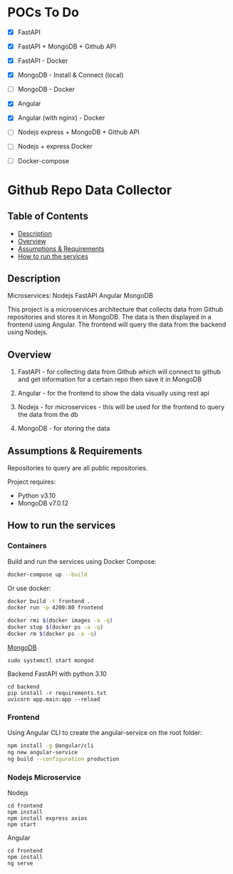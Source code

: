 # POCs To Do

- [x] FastAPI
- [x] FastAPI + MongoDB + Github API
- [x] FastAPI - Docker
- [x] MongoDB - Install & Connect (local)
- [ ] MongoDB - Docker
- [x] Angular
- [x] Angular (with nginx) - Docker
- [ ] Nodejs express + MongoDB + Github API
- [ ] Nodejs + express Docker
- [ ] Docker-compose


# Github Repo Data Collector

## Table of Contents

- [Description](#description)
- [Overview](#overview)
- [Assumptions & Requirements](#assumptions--requirements)
- [How to run the services](#how-to-run-the-services)


## Description

Microservices: Nodejs  FastAPI Angular MongoDB

This project is a microservices architecture that collects data from Github repositories and stores it in MongoDB. The data is then displayed in a frontend using Angular. The frontend will query the data from the backend using Nodejs.

## Overview

1. FastAPI - for collecting data from Github which will connect to github and get information for a certain repo then save it in MongoDB

2. Angular - for the frontend to show the data visually using rest api

3. Nodejs - for microservices - this will be used for the frontend to query the data from the db

4. MongoDB - for storing the data

## Assumptions & Requirements

Repositories to query are all public repositories. 

Project requires:

- Python v3.10
- MongoDB v7.0.12


## How to run the services

### Containers

Build and run the services using Docker Compose:

```sh
docker-compose up --build
```

Or use docker: 

```sh
docker build -t frontend .
docker run -p 4200:80 frontend

docker rmi $(docker images -a -q)
docker stop $(docker ps -a -q)
docker rm $(docker ps -a -q)
```


[MongoDB](https://www.mongodb.com/docs/manual/tutorial/install-mongodb-on-ubuntu/)

```
sudo systemctl start mongod
```

Backend FastAPI with python 3.10

```
cd backend
pip install -r requirements.txt
uvicorn app.main:app --reload
```



### Frontend 


Using Angular CLI to create the angular-service on the root folder:

```sh
npm install -g @angular/cli
ng new angular-service
ng build --configuration production
```

### Nodejs Microservice

Nodejs

```
cd frontend
npm install
npm install express axios
npm start
```



Angular

```
cd frontend
npm install
ng serve
```



